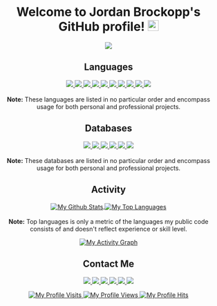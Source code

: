 <h1 align="center">
  Welcome to Jordan Brockopp's GitHub profile!
  <img src="https://media.giphy.com/media/hvRJCLFzcasrR4ia7z/giphy.gif" width="25">
</h1>

<p align="center">
  <a href="https://git.io/typing-svg">
    <img src="https://readme-typing-svg.herokuapp.com/?center=true&vCenter=true&color=0000FF&font=epilogue&size=25&lines=Doer%20Of%20Things!;Full%20Stack%20Developer!!;Open-Source%20Enthusiast!!!;Thank%20You%20For%20Visiting!!!!"/>
  </a>
</p>

<h2 align="center">
  Languages
</h2>

<p align="center">
  <a href="https://www.cprogramming.com/">
    <img src="https://img.shields.io/badge/c-%2300599C.svg?style=for-the-badge&logo=c&logoColor=white"/>
  </a>
  <a href="https://docs.microsoft.com/en-us/dotnet/csharp/">
    <img src="https://img.shields.io/badge/c%23-%23239120.svg?style=for-the-badge&logo=c-sharp&logoColor=white"/>
  </a>
  <a href="https://www.cplusplus.com/">
    <img src="https://img.shields.io/badge/c++-%2300599C.svg?style=for-the-badge&logo=c%2B%2B&logoColor=white"/>
  </a>
  <a href="https://elm-lang.org/">
    <img src="https://img.shields.io/badge/Elm-60B5CC?style=for-the-badge&logo=elm&logoColor=white"/>
  </a>
  <a href="https://golang.org/">
    <img src="https://img.shields.io/badge/go-%2300ADD8.svg?style=for-the-badge&logo=go&logoColor=white"/>
  </a>
  <a href="https://developer.mozilla.org/en-US/docs/Web/HTML">
    <img src="https://img.shields.io/badge/html5-%23E34F26.svg?style=for-the-badge&logo=html5&logoColor=white"/>
  </a>
  <a href="https://www.java.com/">
    <img src="https://img.shields.io/badge/java-%23ED8B00.svg?style=for-the-badge&logo=java&logoColor=white"/>
  </a>
  <a href="https://www.python.org/">
    <img src="https://img.shields.io/badge/python-3670A0?style=for-the-badge&logo=python&logoColor=ffdd54"/>
  </a>
  <a href="https://www.ruby-lang.org/">
    <img src="https://img.shields.io/badge/ruby-%23CC342D.svg?style=for-the-badge&logo=ruby&logoColor=white"/>
  </a>
  <a href="https://www.gnu.org/software/bash/">
    <img src="https://img.shields.io/badge/shell_script-%23121011.svg?style=for-the-badge&logo=gnu-bash&logoColor=white"/>
  </a>
  <br/><br/>
  <b>Note:</b> These languages are listed in no particular order and encompass usage for both personal and professional projects.
</p>

<h2 align="center">
  Databases
</h2>

<p align="center">
  <a href="https://github.com/jbrockopp">
    <img src="https://img.shields.io/badge/Microsoft%20SQL%20Sever-CC2927?style=for-the-badge&logo=microsoft%20sql%20server&logoColor=white"/>
  </a>
  <a href="https://github.com/jbrockopp">
    <img src="https://img.shields.io/badge/MongoDB-%234ea94b.svg?style=for-the-badge&logo=mongodb&logoColor=white"/>
  </a>
  <a href="https://github.com/jbrockopp">
    <img src="https://img.shields.io/badge/mysql-%2300f.svg?style=for-the-badge&logo=mysql&logoColor=white"/>
  </a>
  <a href="https://github.com/jbrockopp">
    <img src="https://img.shields.io/badge/postgres-%23316192.svg?style=for-the-badge&logo=postgresql&logoColor=white"/>
  </a>
  <a href="https://github.com/jbrockopp">
    <img src="https://img.shields.io/badge/redis-%23DD0031.svg?style=for-the-badge&logo=redis&logoColor=white"/>
  </a>
  <a href="https://github.com/jbrockopp">
    <img src="https://img.shields.io/badge/sqlite-%2307405e.svg?style=for-the-badge&logo=sqlite&logoColor=white"/>
  </a>
  <br/><br/>
  <b>Note:</b> These databases are listed in no particular order and encompass usage for both personal and professional projects.
</p>

<h2 align="center">
  Activity
</h2>

<p align="center">
  <a href="https://github.com/anuraghazra/github-readme-stats">
    <img align="center" alt="My Github Stats" src="https://github-readme-stats.vercel.app/api?username=jbrockopp&custom_title=My%20GitHub%20Stats&hide_border=true&theme=cobalt&show_icons=true&count_private=true"/>
  </a>
  <a href="https://github.com/anuraghazra/github-readme-stats">
    <img align="center" alt="My Top Languages" src="https://github-readme-stats.vercel.app/api/top-langs?username=jbrockopp&custom_title=My%20Top%20Languages&hide_border=true&theme=cobalt&layout=compact"/>
  </a>
  <br/><br/>
  <b>Note:</b> Top languages is only a metric of the languages my public code consists of and doesn't reflect experience or skill level.
</p>

<p align="center">
  <a href="https://github.com/Ashutosh00710/github-readme-activity-graph">
    <img alt="My Activity Graph" src="https://activity-graph.herokuapp.com/graph?username=jbrockopp&custom_title=My%20%20Contribution%20Graph&hide_border=true&bg_color=193549&color=e683d9&line=75eeb2&point=0480ef&area=true"/>
  </a>
</p>

<h2 align="center">
  Contact Me
</h2>

<p align="center">
  <a href="https://www.facebook.com/jordan.brockopp/">
    <img src="https://img.shields.io/badge/Facebook-%231877F2.svg?style=for-the-badge&logo=Facebook&logoColor=white"/>
  </a>
  <a href="https://github.com/jbrockopp">
    <img src="https://img.shields.io/badge/github-%23121011.svg?style=for-the-badge&logo=github&logoColor=white"/>
  </a>
  <a href="mailto:jdbro94@gmail.com">
    <img src="https://img.shields.io/badge/Gmail-D14836?style=for-the-badge&logo=gmail&logoColor=white"/>
  </a>
  <a href="https://www.linkedin.com/in/jordan-brockopp-715107a9/">
    <img src="https://img.shields.io/badge/linkedin-%230077B5.svg?style=for-the-badge&logo=linkedin&logoColor=white"/>
  </a>
  <a href="https://m.me/JordanBrockopp/">
    <img src="https://img.shields.io/badge/Messenger-00B2FF?style=for-the-badge&logo=messenger&logoColor=white"/>
  </a>
  <a href="https://gophers.slack.com/team/UE43D5DUG/">
    <img src="https://img.shields.io/badge/Slack-4A154B?style=for-the-badge&logo=slack&logoColor=white"/>
  </a>
</p>

<p align="center">
  <a href="https://github.com/puf17640/git-badges">
    <img alt="My Profile Visits" src="https://badges.pufler.dev/visits/jbrockopp/jbrockopp?label=Profile%20Visits&color=orange"/>
  </a>
  <a href="https://github.com/antonkomarev/github-profile-views-counter">
    <img alt="My Profile Views" src="https://komarev.com/ghpvc/?username=jbrockopp&label=Profile+Views&color=orange"/>
  </a>
  <a href="https://github.com/gjbae1212/hit-counter">
    <img alt="My Profile Hits" src="https://hits.seeyoufarm.com/api/count/incr/badge.svg?url=https%3A%2F%2Fgithub.com%2Fjbrockopp&title=Profile%20Hits&count_bg=%23FE7D37"/>
  </a>
</p>

<!--
**jbrockopp/jbrockopp** is a ✨ _special_ ✨ repository because its `README.md` (this file) appears on your GitHub profile.

Here are some ideas to get you started:

- 🔭 I’m currently working on ...
- 🌱 I’m currently learning ...
- 👯 I’m looking to collaborate on ...
- 🤔 I’m looking for help with ...
- 💬 Ask me about ...
- 📫 How to reach me: ...
- 😄 Pronouns: ...
- ⚡ Fun fact: ...
-->
